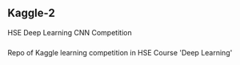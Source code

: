 ## Kaggle-2
HSE Deep Learning CNN Competition

###
Repo of Kaggle learning competition in HSE Course 'Deep Learning' 
